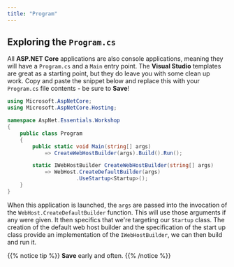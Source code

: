 ```yaml
---
title: "Program"
---
```


## <i class="fas fa-terminal"></i> Exploring the `Program.cs`

All __ASP.NET Core__ applications are also console applications, meaning they will have a `Program.cs` and a `Main` entry point. The __Visual Studio__ templates are great as a starting point, but they do leave you with some clean up work. Copy and paste the snippet below and replace this with your `Program.cs` file contents - be sure to __<i class="fas fa-save"></i> Save__!

```cs
using Microsoft.AspNetCore;
using Microsoft.AspNetCore.Hosting;

namespace AspNet.Essentials.Workshop
{
    public class Program
    {
        public static void Main(string[] args) 
            => CreateWebHostBuilder(args).Build().Run();

        static IWebHostBuilder CreateWebHostBuilder(string[] args)
            => WebHost.CreateDefaultBuilder(args)
                      .UseStartup<Startup>();
    }
}
```

When this application is launched, the `args` are passed into the invocation of the `WebHost.CreateDefaultBuilder` function. This will use those arguments if any were given. It then specifics that we're targeting our `Startup` class. The creation of the default web host builder and the specification of the start up class provide an implementation of the `IWebHostBuilder`, we can then build and run it.

{{% notice tip %}}
__<i class="fas fa-save"></i> Save__ early and often.
{{% /notice %}}